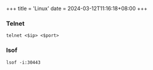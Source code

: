 +++
title = 'Linux'
date = 2024-03-12T11:16:18+08:00
+++

### Telnet
```shell
telnet <$ip> <$port>
```

### lsof
```shell
lsof -i:30443
```

